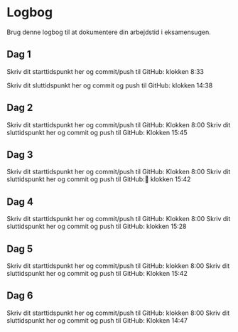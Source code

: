 # Logbog
Brug denne logbog til at dokumentere din arbejdstid i eksamensugen.

## Dag 1
Skriv dit starttidspunkt her og commit/push til GitHub: 
klokken 8:33

Skriv dit sluttidspunkt her og commit og push til GitHub: 
klokken 14:38
## Dag 2
Skriv dit starttidspunkt her og commit/push til GitHub: 
Klokken 8:00
Skriv dit sluttidspunkt her og commit og push til GitHub: 
Klokken 15:45
## Dag 3
Skriv dit starttidspunkt her og commit/push til GitHub: 
Klokken 8:00
Skriv dit sluttidspunkt her og commit og push til GitHub: 
ِklokken 15:42
## Dag 4
Skriv dit starttidspunkt her og commit/push til GitHub: 
Klokken 8:00
Skriv dit sluttidspunkt her og commit og push til GitHub: 
klokken 15:28
## Dag 5
Skriv dit starttidspunkt her og commit/push til GitHub: 
klokken 8:00
Skriv dit sluttidspunkt her og commit og push til GitHub: 
Klokken 15:42
## Dag 6
Skriv dit starttidspunkt her og commit/push til GitHub: 
klokken 8:00
Skriv dit sluttidspunkt her og commit og push til GitHub: 
Klokken 14:47